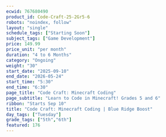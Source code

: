 ```yaml
---
ecwid: 767680490
product_id: Code-Craft-25-2Gr5-6
robots: "noindex, follow"
layout: "single"
schedule_tags: ["Starting Soon"]
subject_tags: ["Game Development"]
price: 149.99
price_unit: "per month"
duration: "4 to 6 Months"
category: "Ongoing"
weight: "30"
start_date: "2025-09-10"
end_date: "2026-05-24"
start_time: "5:30"
end_time: "6:30"
page_title: "Code Craft: Minecraft Coding"
page_subtitle: "Learn to Code in Minecraft! Grades 5 and 6"
ribbon: "Starts Sep 10"
title: "Code Craft: Minecraft Coding | Blue Ridge Boost"
day_tags: ["Tuesday"]
grade_tags: ["5th","6th"]
featured: 176
---
```

